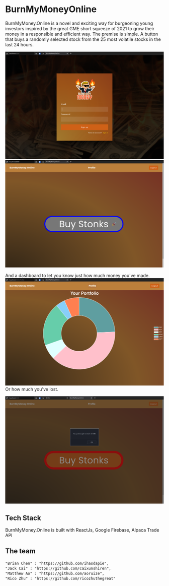 # BurnMyMoneyOnline

BurnMyMoney.Online is a novel and exciting way for burgeoning young investors inspired by the great GME short squeeze of 2021 to grow their money in a responsible and efficient way.
The premise is simple. 
A button that buys a randomly selected stock from the 25 most volatile stocks in the last 24 hours. 

![login_screen](https://github.com/ihasdapie/BurnMyMoneyOnline/raw/main/assets/login.png)
![base_buy_screen](https://github.com/ihasdapie/BurnMyMoneyOnline/raw/main/assets/with_rocket.png)

And a dashboard to let you know just how much money you've made. 
![dashboard](https://github.com/ihasdapie/BurnMyMoneyOnline/raw/main/assets/portfolio.png)
Or how much you've lost.


![buy_gme](https://github.com/ihasdapie/BurnMyMoneyOnline/raw/main/assets/buy_gme.png)


## Tech Stack
BurnMyMoney.Online is built with ReactJs, Google Firebase, Alpaca Trade API

## The team

```json5
"Brian Chen" : "https://github.com/ihasdapie",
"Jack Cai" : "https://github.com/caixunshiren",
"Matthew Ao" : "https://github.com/aoruize",
"Rico Zhu" : "https://github.com/ricozhuthegreat"
```



























